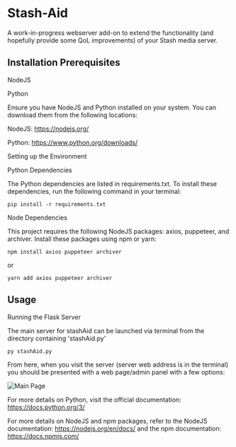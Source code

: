 # Stash-Aid

A work-in-progress webserver add-on to extend the functionality (and hopefully provide some QoL improvements) of your Stash media server.

## Installation Prerequisites

NodeJS

Python

Ensure you have NodeJS and Python installed on your system. You can download them from the following locations:

NodeJS: https://nodejs.org/

Python: https://www.python.org/downloads/

Setting up the Environment

Python Dependencies

The Python dependencies are listed in requirements.txt. To install these dependencies, run the following command in your terminal:

```pip install -r requirements.txt```

Node Dependencies

This project requires the following NodeJS packages: axios, puppeteer, and archiver. Install these packages using npm or yarn:

```npm install axios puppeteer archiver```

or

```yarn add axios puppeteer archiver```

## Usage

Running the Flask Server

The main server for stashAid can be launched via terminal from the directory containing 'stashAid.py'

```py stashAid.py```

From here, when you visit the server (server web address is in the terminal) you should be presented with a web page/admin panel with a few options:

![Main Page](.github/images/stashAid.png)


For more details on Python, visit the official documentation: https://docs.python.org/3/

For more details on NodeJS and npm packages, refer to the NodeJS documentation: https://nodejs.org/en/docs/ and the npm documentation: https://docs.npmjs.com/
